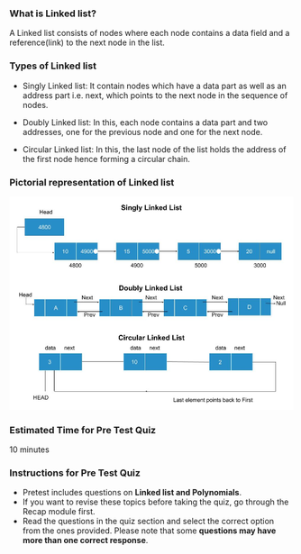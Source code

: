 ### What is Linked list?

A Linked list consists of nodes where each node contains a data field and a reference(link) to the next node in the list.
### Types of Linked list

  -  Singly Linked list: It contain nodes which have a data part as well as an address part i.e. next, which points to the next node in the sequence of nodes.

  -  Doubly Linked list: In this, each node contains a data part and two addresses, one for the previous node and one for the next node.

  - Circular Linked list: In this, the last node of the list holds the address of the first node hence forming a circular chain.

### Pictorial representation of Linked list
<img src="images/linkedlist-singly-doubly-circular.jpg"/>

### Estimated Time for Pre Test Quiz

10 minutes
### Instructions for Pre Test Quiz

  -  Pretest includes questions on **Linked list and Polynomials**.
  -  If you want to revise these topics before taking the quiz, go through the Recap module first.
  -  Read the questions in the quiz section and select the correct option from the ones provided. Please note that some **questions may have more than one correct response**.





